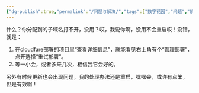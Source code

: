 ```yaml
---
{"dg-publish":true,"permalink":"/问题与解决/","tags":["数字花园","问题","解决","3zh"],"noteIcon":""}
---
```



什么？你分配到的子域名打不开，没用？哎，我说你啊，没用不会重启哎！没错，就是：
1. 在cloudfare部署的项目里“查看详细信息”，就能看见右上角有个“管理部署”，点开选择“重试部署”。
2. 等一小会，或者多来几次，相信我它会好的。

另外有时候更新也会出现问题，我的处理办法还是重启，嘿嘿😁，或许有点笨，但是有效啊！
